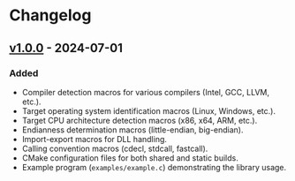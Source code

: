 # Changelog

## [v1.0.0](https://github.com/KumarjitDas/types/releases/tag/v1.0.0) - 2024-07-01

### Added

- Compiler detection macros for various compilers (Intel, GCC, LLVM, etc.).
- Target operating system identification macros (Linux, Windows, etc.).
- Target CPU architecture detection macros (x86, x64, ARM, etc.).
- Endianness determination macros (little-endian, big-endian).
- Import-export macros for DLL handling.
- Calling convention macros (cdecl, stdcall, fastcall).
- CMake configuration files for both shared and static builds.
- Example program (`examples/example.c`) demonstrating the library usage.
